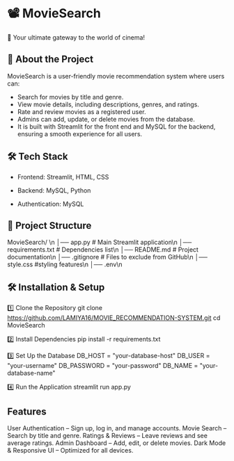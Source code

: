 
# 📽️ MovieSearch 
🚀 Your ultimate gateway to the world of cinema!

## 📌 About the Project 
MovieSearch is a user-friendly movie recommendation system where users can:

- Search for movies by title and genre.
- View movie details, including descriptions, genres, and ratings.
- Rate and review movies as a registered user.
- Admins can add, update, or delete movies from the database.
- It is built with Streamlit for the front end and MySQL for the backend, ensuring a smooth experience for all users.

## 🛠️ Tech Stack
- Frontend: Streamlit, HTML, CSS

- Backend: MySQL, Python

- Authentication: MySQL

## 📂 Project Structure 
MovieSearch/ \n
│── app.py # Main Streamlit application\n 
│── requirements.txt # Dependencies list\n
│── README.md # Project documentation\n 
│── .gitignore # Files to exclude from GitHub\n 
│── style.css #styling features\n
│── .env\n

## 🛠️ Installation & Setup 
1️⃣ Clone the Repository 
git clone https://github.com/LAMIYA16/MOVIE_RECOMMENDATION-SYSTEM.git
cd MovieSearch

2️⃣ Install Dependencies 
pip install -r requirements.txt

3️⃣ Set Up the Database
 DB_HOST = "your-database-host" 
 DB_USER = "your-username" 
 DB_PASSWORD = "your-password" 
 DB_NAME = "your-database-name"

4️⃣ Run the Application 
streamlit run app.py


## Features

User Authentication – Sign up, log in, and manage accounts.
Movie Search – Search by title and genre.
Ratings & Reviews – Leave reviews and see average ratings.
Admin Dashboard – Add, edit, or delete movies.
Dark Mode & Responsive UI – Optimized for all devices.

